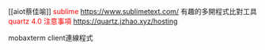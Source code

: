
[[aiot蔡佳喻]]
<font color=red>sublime</font>
https://www.sublimetext.com/
有趣的多開程式比對工具
<font color = red>quartz 4.0 注意事項</font>
https://quartz.jzhao.xyz/hosting

mobaxterm
client連線程式